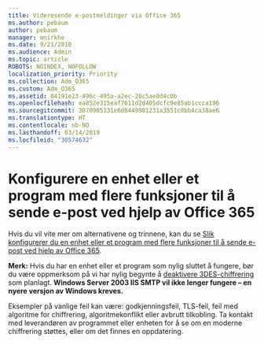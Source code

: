 ```yaml
---
title: Videresende e-postmeldinger via Office 365
ms.author: pebaum
author: pebaum
manager: mnirkhe
ms.date: 9/21/2018
ms.audience: Admin
ms.topic: article
ROBOTS: NOINDEX, NOFOLLOW
localization_priority: Priority
ms.collection: Adm_O365
ms.custom: Adm_O365
ms.assetid: 84191e23-496c-495a-a2ec-28c5ae0d4c0b
ms.openlocfilehash: ea852e315eaf7611d2d405dcfc9e85ab1ccca196
ms.sourcegitcommit: 3070905131e6d8449981231a3551c0bb4ca38ae6
ms.translationtype: HT
ms.contentlocale: nb-NO
ms.lasthandoff: 03/14/2019
ms.locfileid: "30574632"
---
```

# <a name="set-up-a-multifunction-device-or-application-to-send-email-using-office-365"></a>Konfigurere en enhet eller et program med flere funksjoner til å sende e-post ved hjelp av Office 365

Hvis du vil vite mer om alternativene og trinnene, kan du se [Slik konfigurerer du en enhet eller et program med flere funksjoner til å sende e-post ved hjelp av Office 365](https://support.office.com/article/69f58e99-c550-4274-ad18-c805d654b4c4).
  
**Merk:** Hvis du har en enhet eller et program som nylig sluttet å fungere, bør du være oppmerksom på vi har nylig begynte å [deaktivere 3DES-chiffrering](https://docs.microsoft.com/office365/securitycompliance/technical-reference-details-about-encryption) som planlagt.  **Windows Server 2003 IIS SMTP vil ikke lenger fungere – en nyere versjon av Windows kreves.** 

Eksempler på vanlige feil kan være: godkjenningsfeil, TLS-feil, feil med algoritme for chiffrering, algoritmekonflikt eller avbrutt tilkobling.  Ta kontakt med leverandøren av programmet eller enheten for å se om en moderne chiffrering støttes, eller om det finnes en oppdatering.
